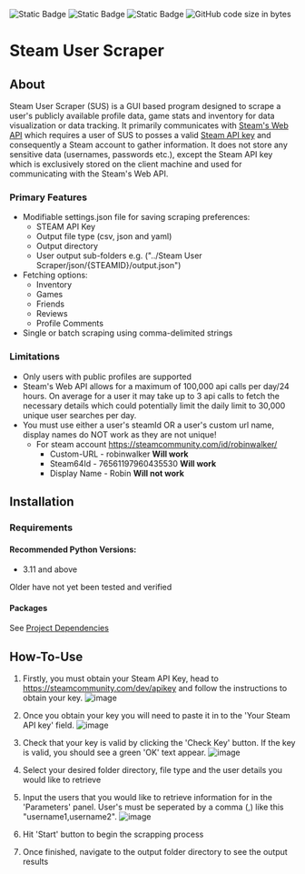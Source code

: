![Static Badge](https://img.shields.io/badge/release-v0.4.0-green?style=flat-square)
![Static Badge](https://img.shields.io/badge/python_version-3.11_|_3.12-green?style=flat-square)
![Static Badge](https://img.shields.io/badge/os-windows-blue?style=flat-square)
![GitHub code size in bytes](https://img.shields.io/github/languages/code-size/Adrian-Sz1/SteamScraper?style=flat-square)

# Steam User Scraper

## About
Steam User Scraper (SUS) is a GUI based program designed to scrape a user's publicly available profile data, game stats and inventory for data visualization or data tracking. It primarily communicates with [Steam's Web API](https://partner.steamgames.com/doc/webapi_overview) which requires a user of SUS to posses a valid [Steam API key](https://steamcommunity.com/dev/apikey) and consequently a Steam account to gather information. It does not store any sensitive data (usernames, passwords etc.), except the Steam API key which is exclusively stored on the client machine and used for communicating with the Steam's Web API.

### Primary Features
- Modifiable settings.json file for saving scraping preferences:
  - STEAM API Key
  - Output file type (csv, json and yaml)
  - Output directory
  - User output sub-folders e.g. ("../Steam User Scraper/json/{STEAMID}/output.json")
- Fetching options:
  - Inventory
  - Games
  - Friends
  - Reviews
  - Profile Comments 
- Single or batch scraping using comma-delimited strings

### Limitations
- Only users with public profiles are supported
- Steam's Web API allows for a maximum of 100,000 api calls per day/24 hours. On average for a user it may take up to 3 api calls to fetch the necessary details which could potentially limit the daily limit to 30,000 unique user searches per day.
- You must use either a user's steamId OR a user's custom url name, display names do NOT work as they are not unique!
  - For steam account https://steamcommunity.com/id/robinwalker/ 
    - Custom-URL - robinwalker **Will work**
    - Steam64Id - 76561197960435530 **Will work**
    - Display Name - Robin **Will not work**


## Installation


### Requirements
#### Recommended Python Versions:
  - 3.11 and above

Older have not yet been tested and verified

#### Packages
See [Project Dependencies](https://github.com/Adrian-Sz1/SteamScraper/network/dependencies)

## How-To-Use
1. Firstly, you must obtain your Steam API Key, head to https://steamcommunity.com/dev/apikey and follow the instructions to obtain your key.
   ![image](https://github.com/user-attachments/assets/70f3a25d-7ff1-4336-95aa-55f7eae7cf16)

3. Once you obtain your key you will need to paste it in to the 'Your Steam API key' field.
   ![image](https://github.com/user-attachments/assets/e1dc6ad8-6e03-41d1-8d33-ccbc3db797f4)

5. Check that your key is valid by clicking the 'Check Key' button. If the key is valid, you should see a green 'OK' text appear.
   ![image](https://github.com/user-attachments/assets/553ca49e-1889-43af-b018-037e6062fb8a)

7. Select your desired folder directory, file type and the user details you would like to retrieve
8. Input the users that you would like to retrieve information for in the 'Parameters' panel. User's must be seperated by a comma (,) like this "username1,username2".
   ![image](https://github.com/user-attachments/assets/7b72f82d-6c0b-4ea9-97b8-4661bf788e0b)
9. Hit 'Start' button to begin the scrapping process
10. Once finished, navigate to the output folder directory to see the output results
